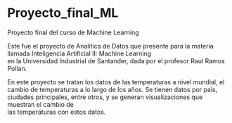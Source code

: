 # Proyecto_final_ML
Proyecto final del curso de Machine Learning

Este fue el proyecto de Analitica de Datos que presente para la materia llamada Inteligencia Artificial II: Machine Learning  
en la Universidad Industrial de Santander, dada por el profesor Raul Ramos Pollan.

En este proyecto se tratan los datos de las temperaturas a nivel mundial, el cambio de temperaturas a lo largo de los años.
Se tienen datos por pais, ciudades principales, entre otros, y se generan visualizaciones que muestran el cambio de  
las temperaturas con estos datos.
